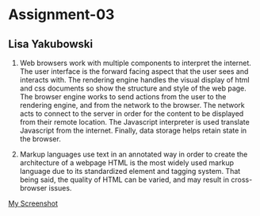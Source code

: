 # Assignment-03
## Lisa Yakubowski

1. Web browsers work with multiple components to interpret the internet. The user interface is the forward facing aspect that the user sees and interacts with. The rendering engine handles the visual display of html and css documents so show the structure and style of the web page. The browser engine works to send actions from the user to the rendering engine, and from the network to the browser. The network acts to connect to the server in order for the content to be displayed from their remote location. The Javascript interpreter is used translate Javascript from the internet. Finally, data storage helps retain state in the browser.

2. Markup languages use text in an annotated way in order to create the architecture of a webpage HTML is the most widely used markup language due to its standardized element and tagging system. That being said, the quality of HTML can be varied, and may result in cross-browser issues.

[My Screenshot](./images/screenshot.png)
